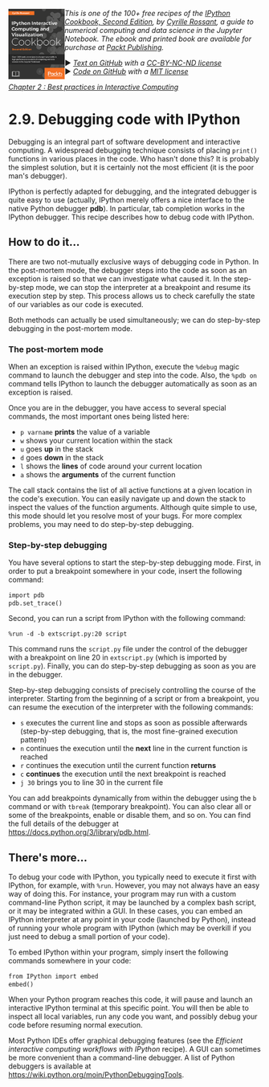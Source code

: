 <a href="https://github.com/ipython-books/cookbook-2nd"><img src="../cover-cookbook-2nd.png" align="left" alt="IPython Cookbook, Second Edition" height="140" /></a> *This is one of the 100+ free recipes of the [IPython Cookbook, Second Edition](https://github.com/ipython-books/cookbook-2nd), by [Cyrille Rossant](http://cyrille.rossant.net), a guide to numerical computing and data science in the Jupyter Notebook. The ebook and printed book are available for purchase at [Packt Publishing](https://www.packtpub.com/big-data-and-business-intelligence/ipython-interactive-computing-and-visualization-cookbook-second-e).*

▶ *[Text on GitHub](https://github.com/ipython-books/cookbook-2nd) with a [CC-BY-NC-ND license](https://creativecommons.org/licenses/by-nc-nd/3.0/us/legalcode)*  
▶ *[Code on GitHub](https://github.com/ipython-books/cookbook-2nd-code) with a [MIT license](https://opensource.org/licenses/MIT)*

[*Chapter 2 : Best practices in Interactive Computing*](./)

# 2.9. Debugging code with IPython

Debugging is an integral part of software development and interactive computing. A widespread debugging technique consists of placing `print()` functions in various places in the code. Who hasn't done this? It is probably the simplest solution, but it is certainly not the most efficient (it is the poor man's debugger).

IPython is perfectly adapted for debugging, and the integrated debugger is quite easy to use (actually, IPython merely offers a nice interface to the native Python debugger **pdb**). In particular, tab completion works in the IPython debugger. This recipe describes how to debug code with IPython.

## How to do it...

There are two not-mutually exclusive ways of debugging code in Python. In the post-mortem mode, the debugger steps into the code as soon as an exception is raised so that we can investigate what caused it. In the step-by-step mode, we can stop the interpreter at a breakpoint and resume its execution step by step. This process allows us to check carefully the state of our variables as our code is executed.

Both methods can actually be used simultaneously; we can do step-by-step debugging in the post-mortem mode.

### The post-mortem mode

When an exception is raised within IPython, execute the `%debug` magic command to launch the debugger and step into the code. Also, the `%pdb on` command tells IPython to launch the debugger automatically as soon as an exception is raised.

Once you are in the debugger, you have access to several special commands, the most important ones being listed here:

* `p varname` **prints** the value of a variable
* `w` shows your current location within the stack
* `u` goes **up** in the stack
* `d` goes **down** in the stack
* `l` shows the **lines** of code around your current location
* `a` shows the **arguments** of the current function

The call stack contains the list of all active functions at a given location in the code's execution. You can easily navigate up and down the stack to inspect the values of the function arguments. Although quite simple to use, this mode should let you resolve most of your bugs. For more complex problems, you may need to do step-by-step debugging.

### Step-by-step debugging

You have several options to start the step-by-step debugging mode. First, in order to put a breakpoint somewhere in your code, insert the following command:

```
import pdb
pdb.set_trace()
```

Second, you can run a script from IPython with the following command:

```
%run -d -b extscript.py:20 script
```

This command runs the `script.py` file under the control of the debugger with a breakpoint on line 20 in `extscript.py` (which is imported by `script.py`). Finally, you can do step-by-step debugging as soon as you are in the debugger.

Step-by-step debugging consists of precisely controlling the course of the interpreter. Starting from the beginning of a script or from a breakpoint, you can resume the execution of the interpreter with the following commands:

* `s` executes the current line and stops as soon as possible afterwards (step-by-step debugging, that is, the most fine-grained execution pattern)
* `n` continues the execution until the **next** line in the current function is reached
* `r` continues the execution until the current function **returns**
* `c` **continues** the execution until the next breakpoint is reached
* `j 30` brings you to line 30 in the current file

You can add breakpoints dynamically from within the debugger using the `b` command or with `tbreak` (temporary breakpoint). You can also clear all or some of the breakpoints, enable or disable them, and so on. You can find the full details of the debugger at https://docs.python.org/3/library/pdb.html.

## There's more...

To debug your code with IPython, you typically need to execute it first with IPython, for example, with `%run`. However, you may not always have an easy way of doing this. For instance, your program may run with a custom command-line Python script, it may be launched by a complex bash script, or it may be integrated within a GUI. In these cases, you can embed an IPython interpreter at any point in your code (launched by Python), instead of running your whole program with IPython (which may be overkill if you just need to debug a small portion of your code).

To embed IPython within your program, simply insert the following commands somewhere in your code:

```
from IPython import embed
embed()
```

When your Python program reaches this code, it will pause and launch an interactive IPython terminal at this specific point. You will then be able to inspect all local variables, run any code you want, and possibly debug your code before resuming normal execution.

Most Python IDEs offer graphical debugging features (see the *Efficient interactive computing workflows with IPython* recipe). A GUI can sometimes be more convenient than a command-line debugger. A list of Python debuggers is available at https://wiki.python.org/moin/PythonDebuggingTools.
